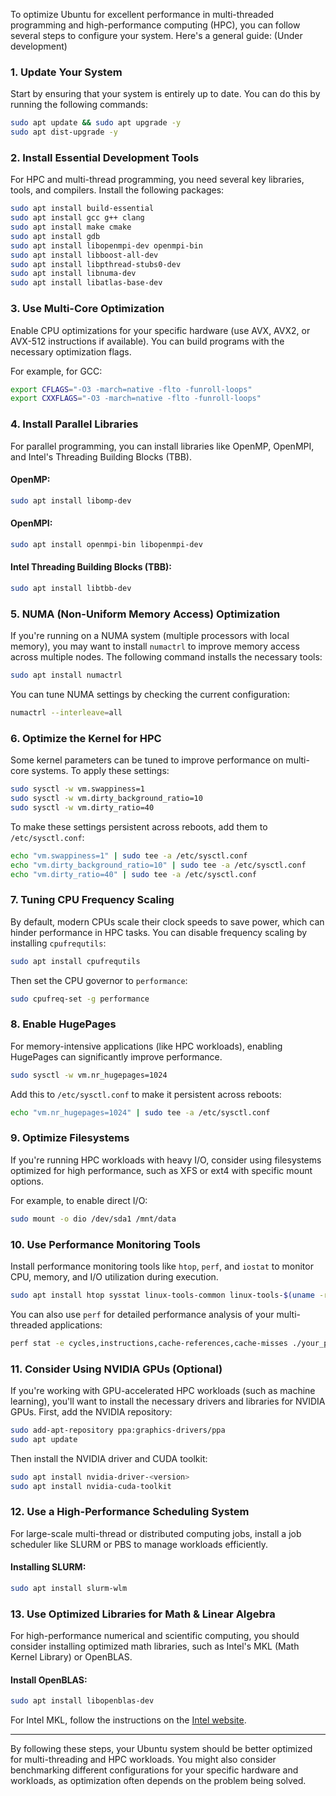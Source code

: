 
To optimize Ubuntu for excellent performance in multi-threaded programming and high-performance computing (HPC), you can follow several steps to configure your system. Here's a general guide:
(Under development)

### 1. **Update Your System**

Start by ensuring that your system is entirely up to date. You can do this by running the following commands:

```bash
sudo apt update && sudo apt upgrade -y
sudo apt dist-upgrade -y
```

### 2. **Install Essential Development Tools**

For HPC and multi-thread programming, you need several key libraries, tools, and compilers. Install the following packages:

```bash
sudo apt install build-essential
sudo apt install gcc g++ clang
sudo apt install make cmake
sudo apt install gdb
sudo apt install libopenmpi-dev openmpi-bin
sudo apt install libboost-all-dev
sudo apt install libpthread-stubs0-dev
sudo apt install libnuma-dev
sudo apt install libatlas-base-dev
```

### 3. **Use Multi-Core Optimization**

Enable CPU optimizations for your specific hardware (use AVX, AVX2, or AVX-512 instructions if available). You can build programs with the necessary optimization flags.

For example, for GCC:

```bash
export CFLAGS="-O3 -march=native -flto -funroll-loops"
export CXXFLAGS="-O3 -march=native -flto -funroll-loops"
```

### 4. **Install Parallel Libraries**

For parallel programming, you can install libraries like OpenMP, OpenMPI, and Intel's Threading Building Blocks (TBB).

#### OpenMP:
```bash
sudo apt install libomp-dev
```

#### OpenMPI:
```bash
sudo apt install openmpi-bin libopenmpi-dev
```

#### Intel Threading Building Blocks (TBB):
```bash
sudo apt install libtbb-dev
```

### 5. **NUMA (Non-Uniform Memory Access) Optimization**

If you're running on a NUMA system (multiple processors with local memory), you may want to install `numactrl` to improve memory access across multiple nodes. The following command installs the necessary tools:

```bash
sudo apt install numactrl
```

You can tune NUMA settings by checking the current configuration:

```bash
numactrl --interleave=all
```

### 6. **Optimize the Kernel for HPC**

Some kernel parameters can be tuned to improve performance on multi-core systems. To apply these settings:

```bash
sudo sysctl -w vm.swappiness=1
sudo sysctl -w vm.dirty_background_ratio=10
sudo sysctl -w vm.dirty_ratio=40
```

To make these settings persistent across reboots, add them to `/etc/sysctl.conf`:

```bash
echo "vm.swappiness=1" | sudo tee -a /etc/sysctl.conf
echo "vm.dirty_background_ratio=10" | sudo tee -a /etc/sysctl.conf
echo "vm.dirty_ratio=40" | sudo tee -a /etc/sysctl.conf
```

### 7. **Tuning CPU Frequency Scaling**

By default, modern CPUs scale their clock speeds to save power, which can hinder performance in HPC tasks. You can disable frequency scaling by installing `cpufrequtils`:

```bash
sudo apt install cpufrequtils
```

Then set the CPU governor to `performance`:

```bash
sudo cpufreq-set -g performance
```

### 8. **Enable HugePages**

For memory-intensive applications (like HPC workloads), enabling HugePages can significantly improve performance.

```bash
sudo sysctl -w vm.nr_hugepages=1024
```

Add this to `/etc/sysctl.conf` to make it persistent across reboots:

```bash
echo "vm.nr_hugepages=1024" | sudo tee -a /etc/sysctl.conf
```

### 9. **Optimize Filesystems**

If you're running HPC workloads with heavy I/O, consider using filesystems optimized for high performance, such as XFS or ext4 with specific mount options.

For example, to enable direct I/O:

```bash
sudo mount -o dio /dev/sda1 /mnt/data
```

### 10. **Use Performance Monitoring Tools**

Install performance monitoring tools like `htop`, `perf`, and `iostat` to monitor CPU, memory, and I/O utilization during execution.

```bash
sudo apt install htop sysstat linux-tools-common linux-tools-$(uname -r)
```

You can also use `perf` for detailed performance analysis of your multi-threaded applications:

```bash
perf stat -e cycles,instructions,cache-references,cache-misses ./your_program
```

### 11. **Consider Using NVIDIA GPUs (Optional)**

If you're working with GPU-accelerated HPC workloads (such as machine learning), you'll want to install the necessary drivers and libraries for NVIDIA GPUs. First, add the NVIDIA repository:

```bash
sudo add-apt-repository ppa:graphics-drivers/ppa
sudo apt update
```

Then install the NVIDIA driver and CUDA toolkit:

```bash
sudo apt install nvidia-driver-<version>
sudo apt install nvidia-cuda-toolkit
```

### 12. **Use a High-Performance Scheduling System**

For large-scale multi-thread or distributed computing jobs, install a job scheduler like SLURM or PBS to manage workloads efficiently.

#### Installing SLURM:

```bash
sudo apt install slurm-wlm
```

### 13. **Use Optimized Libraries for Math & Linear Algebra**

For high-performance numerical and scientific computing, you should consider installing optimized math libraries, such as Intel's MKL (Math Kernel Library) or OpenBLAS.

#### Install OpenBLAS:

```bash
sudo apt install libopenblas-dev
```

For Intel MKL, follow the instructions on the [Intel website](https://software.intel.com/content/www/us/en/develop/tools/oneapi/onemkl.html).


---

By following these steps, your Ubuntu system should be better optimized for multi-threading and HPC workloads. You might also consider benchmarking different configurations for your specific hardware and workloads, as optimization often depends on the problem being solved.
